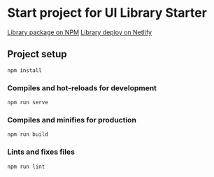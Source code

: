 # Start project for UI Library Starter

[Library package on NPM](https://www.npmjs.com/package/ui-library-starter)
[Library deploy on Netlify](https://ui-library-starter.netlify.app/)

## Project setup
```
npm install
```

### Compiles and hot-reloads for development
```
npm run serve
```

### Compiles and minifies for production
```
npm run build
```

### Lints and fixes files
```
npm run lint
```
